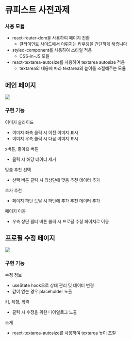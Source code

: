 # 큐피스트 사전과제

### 사용 모듈

- react-router-dom을 사용하여 페이지 전환
  - 클라이언트 사이드에서 이뤄지는 라우팅을 간단하게 해줍니다
- styled-component를 사용하여 스타일 적용
  - CSS-in-JS 모듈
- react-textarea-autosize를 사용하여 textarea autosize 적용
  - textarea의 내용에 따라 textarea의 높이를 조절해주는 모듈

## 메인 페이지

<img src="https://user-images.githubusercontent.com/52948971/152685752-402f13a3-a21a-4cc6-a70a-4a11605efb64.mov" />

### 구현 기능

이미지 슬라이드

- 이미지 좌측 클릭 시 이전 이미지 표시
- 이미지 우측 클릭 시 다음 이미지 표시

x버튼, 좋아요 버튼

- 클릭 시 해당 데이터 제거

맞춤 추천 선택

- 선택 버튼 클릭 시 최상단에 맞춤 추천 데이터 추가

추가 추천

- 페이지 하단 도달 시 하단에 추가 추천 데이터 추가

페이지 이동

- 우측 상단 필터 버튼 클릭 시 프로필 수정 페이지로 이동

## 프로필 수정 페이지

<img src="https://user-images.githubusercontent.com/52948971/152684854-141c5344-371e-4a8e-b53f-37eb84e97fa5.mov" />

### 구현 기능

수정 정보

- useState hook으로 상태 관리 및 데이터 변경
- 값이 없는 경우 placeholder 노출

키, 체형, 학력

- 클릭 시 수정을 위한 다이얼로그 노출

소개

- react-textarea-autosize를 사용하여 textarea 높이 조절
